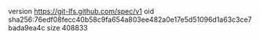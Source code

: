 version https://git-lfs.github.com/spec/v1
oid sha256:76edf08fecc40b58c9fa654a803ee482a0e17e5d51096d1a63c3ce7bada9ea4c
size 408833
